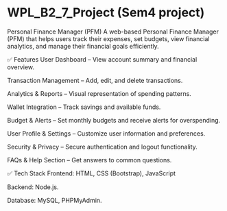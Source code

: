 # WPL_B2_7_Project (Sem4 project)

Personal Finance Manager (PFM) 
A web-based Personal Finance Manager (PFM) that helps users track their expenses, set budgets, view financial analytics, and manage their financial goals efficiently.

✅ Features
User Dashboard – View account summary and financial overview.

Transaction Management – Add, edit, and delete transactions.

Analytics & Reports – Visual representation of spending patterns.

Wallet Integration – Track savings and available funds.

Budget & Alerts – Set monthly budgets and receive alerts for overspending.

User Profile & Settings – Customize user information and preferences.

Security & Privacy – Secure authentication and logout functionality.

FAQs & Help Section – Get answers to common questions.


✅ Tech Stack
Frontend: HTML, CSS (Bootstrap), JavaScript

Backend: Node.js.

Database: MySQL, PHPMyAdmin.




